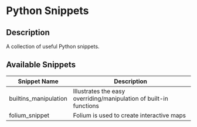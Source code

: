 # Python Snippets #
## Description ##
A collection of useful Python snippets.

## Available Snippets ##
| Snippet Name | Description |
|--------------|-------------|
| builtins_manipulation | Illustrates the easy overriding/manipulation of built-in functions |
| folium_snippet | Folium is used to create interactive maps |